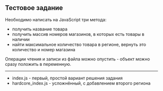 ## Тестовое задание

Необходимо написать на JavaScript три метода:

* получить название товара
* получить массив номеров магазинов, в которых есть товары в наличии
* найти максимальное количество товара в регионе, вернуть это количество и номер магазина


Операции чтения и записи из файла можно опустить - объект можно сразу положить в переменную.

***
* index.js - первый, простой вариант решения задания
* hardcore_index.js - усложнённый, с добавлением второго региона